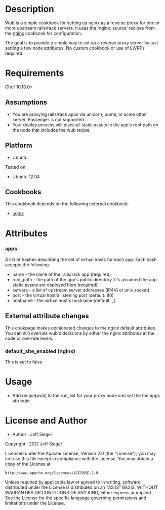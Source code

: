Description
===========

Wub is a simple cookbook for setting up nginx as a reverse proxy for one
or more upstream rails/rack servers. It uses the 'nginx::source' recipes from the
[nginx](https://github.com/opscode-cookbooks/nginx) cookbook for
configuration.

The goal is to provide a simple way to set up a reverse proxy server by just setting
a few node attributes. No custom cookbook or use of LWRPs required.

Requirements
============

Chef 10.10.0+

Assumptions
-----------

* You are proxying rails/rack apps via unicorn, puma, or some other
  server. Passenger is not supported.
* Your deploy process will place all static assets in the app's root
  path on the node that includes the wub recipe

Platform
--------

* Ubuntu

Tested on:

* Ubuntu 12.04

Cookbooks
---------

This cookbook depends on the following external cookbook:

* [nginx](https://github.com/opscode-cookbooks/nginx)

Attributes
==========

### apps

A list of hashes describing the set of virtual hosts for each app. Each hash accepts the
following:

* name - the name of the rails/rack app (required)
* root_path - the path of the app's public directory. It's assumed the app
  static assets are deployed here (required)
* servers - a list of upstream server addresses (IP4/6 or unix socket)
* port - the virtual host's listening port (default: 80)
* hostname - the virtual host's hostname (default: _)

## External attribute changes

This cookpage makes opinionated changes to the nginx default attributes.
You can still overrule wub's decisions by either the nginx attributes at
the node or override levels.

### default_site_enabled (nginx)

This is set to false

Usage
=====

* Add recipe[wub] to the run_list for your proxy node and set the the
  apps attribute

License and Author
==================

- Author:: Jeff Siegel

Copyright:: 2012 Jeff Siegel

Licensed under the Apache License, Version 2.0 (the "License");
you may not use this file except in compliance with the License.
You may obtain a copy of the License at

    http://www.apache.org/licenses/LICENSE-2.0

Unless required by applicable law or agreed to in writing, software
distributed under the License is distributed on an "AS IS" BASIS,
WITHOUT WARRANTIES OR CONDITIONS OF ANY KIND, either express or implied.
See the License for the specific language governing permissions and
limitations under the License.
